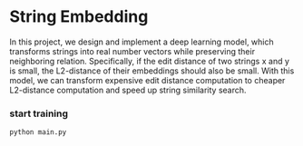 # String Embedding

In this project, we design and implement a deep learning model, which
transforms strings into real number vectors  while  preserving  their 
neighboring relation.  Specifically,  if  the  edit  distance  of two 
strings x and y is small,  the L2-distance of their embeddings should 
also  be  small.  With  this  model,  we can transform expensive edit 
distance  computation to cheaper L2-distance computation and speed up
string similarity search. 

### start training

    python main.py



